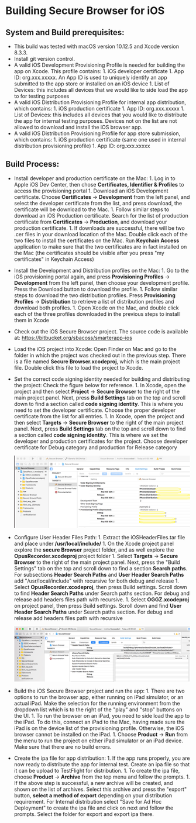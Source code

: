# Building Secure Browser for iOS

## System and Build prerequisites:

* This build was tested with macOS version 10.12.5 and Xcode version 8.3.3.
* Install git version control.
* A valid iOS Development Provisioning Profile is needed for building the app on Xcode. This profile contains:
      1. iOS developer certificate
      1. App ID: org.xxx.xxxxx. An App ID is used to uniquely identify an app submitted to the app store or installed on an iOS device
      1. List of Devices: this includes all devices that we would like to side load the app to for testing purposes
* A valid iOS Distribution Provisioning Profile for internal app distribution, which contains:
      1. iOS production certificate
      1. App ID: org.xxx.xxxxx
      1. List of Devices: this includes all devices that you would like to distribute the app for internal testing purposes. Devices not on the list are not allowed to download and install the iOS browser app.
* A valid iOS Distribution Provisioning Profile for app store submission, which contains:
      1. iOS production certificate (same one used in internal distribution provisioning profile)
      1. App ID: org.xxx.xxxxx

## Build Process:
* Install developer and production certificate on the Mac:
      1. Log in to Apple iOS Dev Center, then chose **Certificates, Identifier & Profiles** to access the provisioning portal
      1. Download an iOS Development certificate. Choose **Certificates** -> **Development** from the left panel, and select the developer certificate from the list, and press download, the certificate will be download to the Mac.
      1. Follow similar steps to download an iOS Production certificate. Search for the list of production certificate from **Certificates** -> **Production**, and download your production certificate.
      1. If downloads are successful, there will be two .cer files in your download location of the Mac. Double click each of the two files to install the certificates on the Mac. Run **Keychain Access** application to make sure that the two certificates are in fact installed on the Mac (the certificates should be visible after you press "my certificates" in Keychain Access)
* Install the Development and Distribution profiles on the Mac:
      1. Go to the iOS provisioning portal again, and press **Provisioning Profiles** -> **Development** from the left panel, then choose your development profile. Press the Download button to download the profile.
      1. Follow similar steps to download the two distribution profiles. Press **Provisioning Profiles** -> **Distribution** to retrieve a list of distribution profiles and download both profiles.
      1. Open Xcode on the Mac, and double click each of the three profiles downloaded in the previous steps to install them in Xcode
* Check out the iOS Secure Browser project. The source code is available at: https://bitbucket.org/sbacoss/smarterapp-ios
* Load the iOS project into Xcode: Open Finder on Mac and go to the folder in which the project was checked out in the previous step. There is a file named **Secure Browser.xcodeproj**, which is the main project file. Double click this file to load the project to Xcode.
* Set the correct code signing identity needed for building and distributing the project: Check the figure below for reference.
      1. In Xcode, open the project and then select **Project** -> **Secure Browser** to the right of the main project panel. Next, press **Build Settings** tab on the top and scroll down to find a section called **code signing identity**. This is where you need to set the developer certificate. Choose the proper developer certificate from the list for all entries.
      1. In Xcode, open the project and then select **Targets** -> **Secure Browser** to the right of the main project panel. Next, press **Build Settings** tab on the top and scroll down to find a section called **code signing identity**. This is where we set the developer and production certificates for the project. Choose developer certificate for Debug category and production for Release category

	![Alt text](images/SigningandProfileSetup.png)

* Configure User Header Files Path:
      1. Extract the iOSHeaderFiles.tar file and place under **/usr/local/include/**
      1. On the Xcode project panel explore the **secure Browser** project folder, and as well explore the **OpusRecorder.xcodeproj** project folder
      1. Select **Targets** -> **Secure Browser** to the right of the main project panel. Next, press the "Build Settings" tab on the top and scroll down to find a section **Search paths**. For subsections **Header Search Paths** and **User Header Search Paths** add "/usr/local/include" with recursive for both debug and release
      1. Select **OpusRecorder.xcodeproj**, then press Build settings. Scroll down to find **Header Search Paths** under Search paths section. For debug and release add headers files path with recursive.
      1. Select **OGGZ.xcodeproj** on project panel, then press Build settings. Scroll down and find **User Header Search Paths** under Search paths section. For debug and release add headers files path with recursive

	![Alt text](images/HeadersCustomSetup.png)

* Build the iOS Secure Browser project and run the app:
      1. There are two options to run the browser app, either running on iPad simulator, or an actual iPad. Make the selection for the running environment from the dropdown list which is to the right of the "play" and "stop" buttons on the UI.
      1. To run the browser on an iPad, you need to side load the app to the iPad. To do this, connect an iPad to the Mac, having made sure the iPad is on the device list of the provisioning profile. Otherwise, the iOS browser cannot be installed on the iPad.
      1. Choose **Product** -> **Run** from the menu to run the project on either iPad simulator or an iPad device. Make sure that there are no build errors.

* Create the ipa file for app distribution:
      1. If the app runs properly, you are now ready to distribute the app for internal test. Create an ipa file so that it can be upload to TestFlight for distribution.
      1. To create the ipa file, choose **Product** -> **Archive** from the top menu and follow the prompts. 
      1. If the above step is successful, a new archive will be created, and shown on the list of archives. Select this archive and press the "export" button, **select a method of export** depending on your distribution requirement. For Internal distribution select "Save for Ad Hoc Deployment" to create the ipa file and click on next and follow the prompts. Select the folder for export and export ipa there.